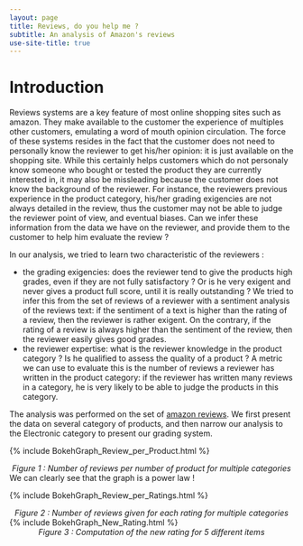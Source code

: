 ```yaml
---
layout: page
title: Reviews, do you help me ?
subtitle: An analysis of Amazon's reviews
use-site-title: true
---
```


# Introduction
Reviews systems are a key feature of most online shopping sites such as amazon. They make available to the customer the experience of multiples other customers, emulating a word of mouth opinion circulation. The force of these systems resides in the fact that the customer does not need to personally know the reviewer to get his/her opinion: it is just available on the shopping site. While this certainly helps customers which do not personaly know someone who bought or tested the product they are currently interested in, it may also be missleading because the customer does not know the background of the reviewer. For instance, the reviewers previous experience in the product category, his/her grading exigencies are not always detailed in the review, thus the customer may not be able to judge the reviewer point of view, and eventual biases. Can we infer these information from the data we have on the reviewer, and provide them to the customer to help him evaluate the review ?

In our analysis, we tried to learn two characteristic of the reviewers :
 - the grading exigencies: does the reviewer tend to give the products high grades, even if they are not fully satisfactory ? Or is he very exigent and never gives a product full score, until it is really outstanding ? We tried to infer this from the set of reviews of a reviewer with a sentiment analysis of the reviews text: if the sentiment of a text is higher than the rating of a review, then the reviewer is rather exigent. On the contrary, if the rating of a review is always higher than the sentiment of the review, then the reviewer easily gives good grades.
 - the reviewer expertise: what is the reviewer knowledge in the product category ? Is he qualified to assess the quality of a product ? A metric we can use to evaluate this is the number of reviews a reviewer has written in the product category: if the reviewer has written many reviews in a category, he is very likely to be able to judge the products in this category.

The analysis was performed on the set of [amazon reviews](http://jmcauley.ucsd.edu/data/amazon/links.html). We first present the data on several category of products, and then narrow our analysis to the Electronic category to present our grading system. 

{% include BokehGraph_Review_per_Product.html %}
<center><em>Figure 1 : Number of reviews per number of product for multiple categories</em></center>
We can clearly see that the graph is a power law !

{% include BokehGraph_Review_per_Ratings.html %}
<center><em>Figure 2 : Number of reviews given for each rating for multiple categories</em></center>
 {% include BokehGraph_New_Rating.html %}
 <center><em>Figure 3 : Computation of the new rating for 5 different items</em></center>
